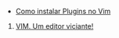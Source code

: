 * [Como instalar Plugins no Vim](http://www.pinceladasdaweb.com.br/blog/2014/02/17/como-instalar-plugins-no-vim/)
1. [VIM. Um editor viciante!](http://igorcorradi.com/index.php/posts/vim-um-editor-viciante)